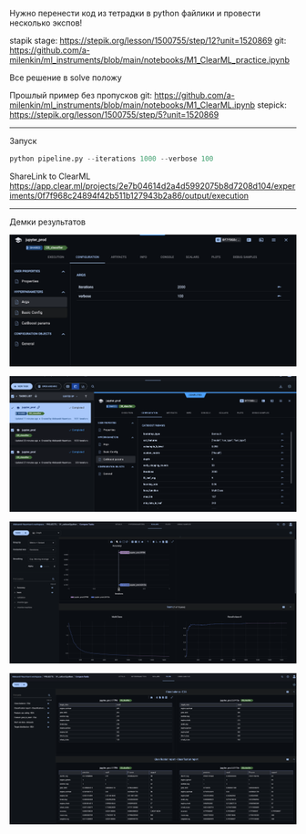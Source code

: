 Нужно перенести код из тетрадки в python файлики и провести несколько экспов! 


stapik stage: https://stepik.org/lesson/1500755/step/12?unit=1520869
git: https://github.com/a-milenkin/ml_instruments/blob/main/notebooks/M1_ClearML_practice.ipynb


Все решение в solve положу


Прошлый пример без пропусков 
git: https://github.com/a-milenkin/ml_instruments/blob/main/notebooks/M1_ClearML.ipynb
stepick: https://stepik.org/lesson/1500755/step/5?unit=1520869


---

Запуск 

```python
python pipeline.py --iterations 1000 --verbose 100
```


ShareLink to ClearML
https://app.clear.ml/projects/2e7b04614d2a4d5992075b8d7208d104/experiments/0f7f968c24894f42b511b127943b2a86/output/execution


---

Демки результатов

![](./img/01_args.png)


![](./img/02_cb_params.png)


![](./img/03_compare_metrics.png)


![](./img/04_eda_metric_compare_plot.png)